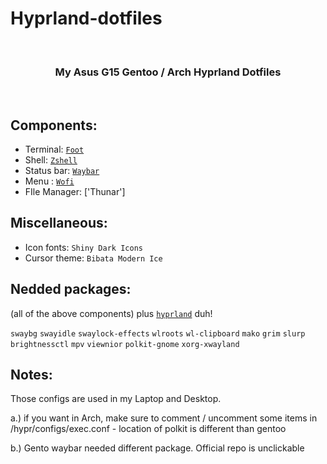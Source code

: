 # Hyprland-dotfiles

<br>
<h3 align = "center">My Asus G15 Gentoo / Arch Hyprland Dotfiles</h3>
<br>

<img src="https://github.com/JaKooLit/Asus-G15-2021-hyprland-dots/blob/main/preview.png" alt="">

## Components:

- Terminal: [`Foot`](https://github.com/r-c-f/foot)
- Shell: [`Zshell`](https://www.zsh.org/)
- Status bar: [`Waybar`](https://github.com/Alexays/Waybar)
- Menu : [`Wofi`](https://hg.sr.ht/~scoopta/wofi)
- FIle Manager: ['Thunar']

## Miscellaneous:

- Icon fonts: `Shiny Dark Icons`
- Cursor theme: `Bibata Modern Ice`

## Nedded packages:

(all of the above components) plus [`hyprland`](https://github.com/hyprwm/Hyprland) duh!

`swaybg` `swayidle` `swaylock-effects` `wlroots` `wl-clipboard` `mako` `grim` `slurp` `brightnessctl`  `mpv` `viewnior`  `polkit-gnome` `xorg-xwayland`


## Notes: 

Those configs are used in my Laptop and Desktop. 

a.) if you want in Arch, make sure to comment / uncomment some items in /hypr/configs/exec.conf - location of polkit is different than gentoo

b.) Gento waybar needed different package. Official repo is unclickable
